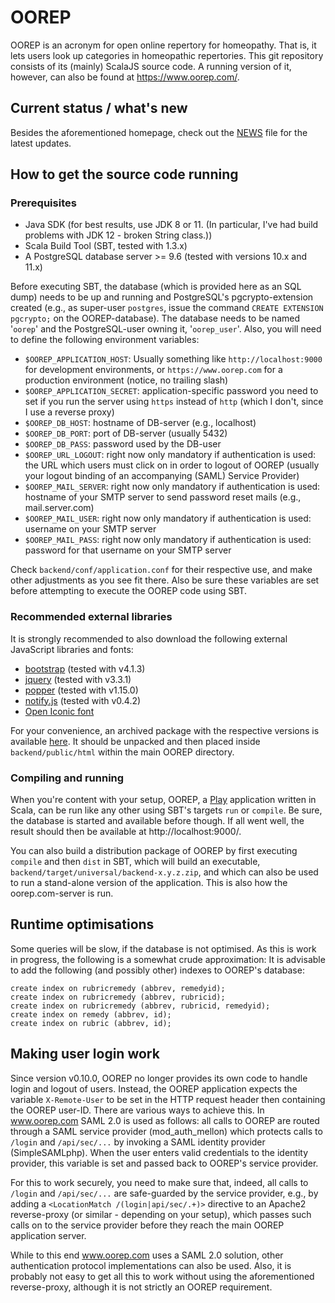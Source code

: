 # OOREP

OOREP is an acronym for open online repertory for homeopathy.  That is, it lets
users look up categories in homeopathic repertories.  This git repository
consists of its (mainly) ScalaJS source code.  A running version of it, however,
can also be found at https://www.oorep.com/.

## Current status / what's new

Besides the aforementioned homepage, check out the [NEWS](NEWS) file for the
latest updates.

## How to get the source code running

### Prerequisites

* Java SDK (for best results, use JDK 8 or 11.  (In particular, I've had build
  problems with JDK 12 - broken String class.))
* Scala Build Tool (SBT, tested with 1.3.x)
* A PostgreSQL database server >= 9.6 (tested with versions 10.x and 11.x)

Before executing SBT, the database (which is provided here as an SQL dump) needs
to be up and running and PostgreSQL's pgcrypto-extension created (e.g., as
super-user `postgres`, issue the command `CREATE EXTENSION pgcrypto;` on the
OOREP-database). The database needs to be named '`oorep`' and the PostgreSQL-user
owning it, '`oorep_user`'. Also, you will need to define the following environment
variables:

* `$OOREP_APPLICATION_HOST`: Usually something like `http://localhost:9000`
  for development environments, or `https://www.oorep.com` for a production
  environment (notice, no trailing slash)
* `$OOREP_APPLICATION_SECRET`: application-specific password you need to set
  if you run the server using `https` instead of `http` (which I don't, since
  I use a reverse proxy)
* `$OOREP_DB_HOST`: hostname of DB-server (e.g., localhost)
* `$OOREP_DB_PORT`: port of DB-server (usually 5432)
* `$OOREP_DB_PASS`: password used by the DB-user
* `$OOREP_URL_LOGOUT`: right now only mandatory if authentication is used:
  the URL which users must click on in order to logout of OOREP (usually your
  logout binding of an accompanying (SAML) Service Provider)
* `$OOREP_MAIL_SERVER`: right now only mandatory if authentication is used:
  hostname of your SMTP server to send password reset mails (e.g., mail.server.com)
* `$OOREP_MAIL_USER`: right now only mandatory if authentication is used:
  username on your SMTP server
* `$OOREP_MAIL_PASS`: right now only mandatory if authentication is used:
  password for that username on your SMTP server

Check `backend/conf/application.conf` for their respective use, and make other
adjustments as you see fit there.  Also be sure these variables are set before
attempting to execute the OOREP code using SBT.

### Recommended external libraries

It is strongly recommended to also download the following external JavaScript
libraries and fonts:

* [bootstrap](https://getbootstrap.com/) (tested with v4.1.3)
* [jquery](https://jquery.com/) (tested with v3.3.1)
* [popper](https://popper.js.org/) (tested with v1.15.0)
* [notify.js](https://github.com/jpillora/notifyjs) (tested with v0.4.2)
* [Open Iconic font](https://useiconic.com/open)

For your convenience, an archived package with the respective versions 
is available [here](http://pspace.org/a/third-party.tar.gz).  It should
be unpacked and then placed inside `backend/public/html` within the main
OOREP directory.

### Compiling and running

When you're content with your setup, OOREP, a
[Play](https://www.playframework.com/) application written in Scala, can be run
like any other using SBT's targets `run` or `compile`.  Be sure, the database is
started and available before though. If all went well, the result should then be
available at http://localhost:9000/.

You can also build a distribution package of OOREP by first executing `compile`
and then `dist` in SBT, which will build an executable, 
`backend/target/universal/backend-x.y.z.zip`, and which can also be used to run
a stand-alone version of the application. This is also how the oorep.com-server
is run.

## Runtime optimisations

Some queries will be slow, if the database is not optimised. As this is
work in progress, the following is a somewhat crude approximation: It is
advisable to add the following (and possibly other) indexes to OOREP's
database:

```
create index on rubricremedy (abbrev, remedyid);
create index on rubricremedy (abbrev, rubricid);
create index on rubricremedy (abbrev, rubricid, remedyid);
create index on remedy (abbrev, id);
create index on rubric (abbrev, id);
```

## Making user login work

Since version v0.10.0, OOREP no longer provides its own code to handle login and logout
of users. Instead, the OOREP application expects the variable `X-Remote-User` to be set
in the HTTP request header then containing the OOREP user-ID.  There are various ways to
achieve  this.  In www.oorep.com SAML 2.0 is used as follows: all calls to OOREP are
routed through a SAML service provider (mod_auth_mellon) which protects calls to `/login`
and `/api/sec/...` by invoking  a SAML identity provider (SimpleSAMLphp). When the user
enters valid  credentials to the identity provider, this variable is set and passed back
to OOREP's service provider.

For this to work securely, you need to make sure that, indeed, all calls to `/login` and
`/api/sec/...` are safe-guarded by the service provider, e.g., by adding a
`<LocationMatch /(login|api/sec/.+)>` directive to an Apache2 reverse-proxy (or similar - depending
on your setup), which passes such calls on to the service provider before they reach the
main OOREP application server.

While to this end www.oorep.com uses a SAML 2.0 solution, other authentication protocol
implementations can also be used. Also, it is probably not easy to get all this to work without
using the aforementioned reverse-proxy, although it is not strictly an OOREP requirement.
